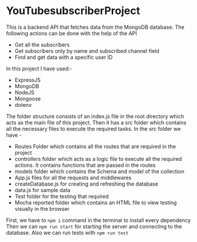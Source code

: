 # YouTubesubscriberProject

This is a backend API that  fetches data from the MongoDB database.
The following actions can be done with the help of the API

<ul>
  <li>Get all the subscribers</li>
  <li>Get subscribers only by name and subscribed channel field</li>
  <li>Find and get data with a specific user ID</li>
</ul>

In this project I have used:-

<ul>
  <li>ExpressJS</li>
  <li>MongoDB</li>
  <li>NodeJS</li>
  <li>Mongoose</li>
  <li>dotenv</li>
  
</ul>
The folder structure consists of an index.js file in the root directory which acts as the main file of this project. Then it has a src folder which contains all the necessary files to execute the required tasks.
In the src folder we have - 

<ul>
  <li>Routes Folder which contains all the routes that are required in the project</li>
  <li>controllers folder which acts as a logic file to execute all the required actions. It contains functions that are passed in the routes</li>
  <li>models folder which contains the Schema and model of the collection</li>
  <li>App.js files for all the requests and middlewares</li>
  <li>createDatabase.js for creating and refreshing the database</li>
  <li>data.js for sample data</li>
  <li>Test folder for the testing that required</li>
  <li>Mocha reported folder which contains an HTML file to view testing visually in the browser</li>
</ul>

First, we have to ```npm i``` command in the terminal to install every dependency
Then we can ```npm run start``` for starting the server and connecting to the database.
Also we can run tests with ```npm run test```
